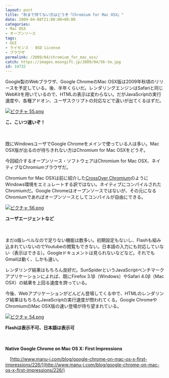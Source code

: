 ```yaml
---
layout: post
title: "秋まで待てない方はどうぞ「Chromium for Mac OSX」"
date: 2009-04-08T21:00:00+09:00
categories:
- Mac OSX
- オープンソース
tags: 
- GUI
- ライセンス - BSD License
- ブラウザ
permalink: /2009/04/chromium_for_mac_osx/
catch: https://images.moongift.jp/2009/04/56-tm.jpg
id: 14732
---
```

Google製のWebブラウザ、Google ChromeのMac OSX版は2009年秋頃のリリースを予定している。後、半年くらいだ。レンダリングエンジンはSafariと同じWebKitを用いているので、HTMLの表示は変わらない。だがJavaScriptの実行速度や、各種アドオン、ユーザスクリプトの対応などで違いが出てくるはずだ。

  

[![ピクチャ 55.png](https://images.moongift.jp/2009/04/55-tm.jpg)](https://images.moongift.jp/2009/04/55.png)  
  
**こ、こいつ速いぞ！**

  

　

  

既にWindowsユーザでGoogle Chromeをメインで使っている人は多い。Mac OSX版が出るのが待ちきれない方はChromium for Mac OSXをどうぞ。

  

今回紹介するオープンソース・ソフトウェアはChromium for Mac OSX、ネイティブなChromiumブラウザだ。

  
<!--more-->

Chromium for Mac OSXは前に紹介した[CrossOver Chromium](http://www.moongift.jp/2008/09/crossover_chromium/)のようにWindows環境をエミュレートする訳ではない。ネイティブにコンパイルされたChromiumだ。Google Chromeはオープンソースではないが、その元になるChromiumであればオープンソースとしてコンパイルが自由にできる。

  

[![ピクチャ 56.png](https://images.moongift.jp/2009/04/56-tm.jpg)](https://images.moongift.jp/2009/04/56.png)

  

**ユーザエージェントなど**

  

　

  

まだα版レベルなので足りない機能は数多い。初期設定もないし、Flashも組み込まれていないのでYoutubeの閲覧もできない。日本語の入力にも対応していない（表示はできる）。Googleドキュメントは見られないなどなど。それでもGmailは動く、しかも速い。

  

レンダリング結果はもちろん良好だ。SunSpiderというJavaScriptベンチマークアプリケーションによれば、既にFirefox 3.1β（Windows）やSafari 4.0β（Mac OSX）の結果を上回る速度を誇っている。

  

今後、Webアプリケーションがどんどん登場してくる中で、HTMLのレンダリング結果はもちろんJavaScriptの実行速度が問われてくる。Google ChromeやChromiumのMac OSX版の速い登場が待ち望まれている。

  

[![ピクチャ 54.png](https://images.moongift.jp/2009/04/54-tm.jpg)](https://images.moongift.jp/2009/04/54.png)  
  
**Flashは表示不可、日本語は表示可**

  

　

  

**Native Google Chrome on Mac OS X: First Impressions**  
  
　[http://www.manu-j.com/blog/google-chrome-on-mac-os-x-first-impressions/226/](http://www.manu-j.com/blog/google-chrome-on-mac-os-x-first-impressions/226/)

  
